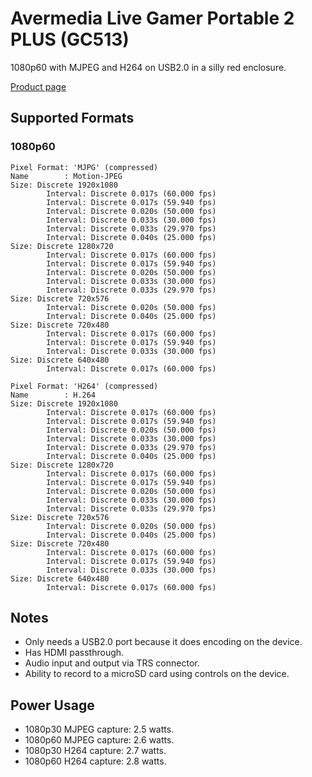 # Avermedia Live Gamer Portable 2 PLUS (GC513)

1080p60 with MJPEG and H264 on USB2.0 in a silly red enclosure.

[Product page](https://www.avermedia.com/us/product-detail/GC513)

## Supported Formats

### 1080p60

``` text
Pixel Format: 'MJPG' (compressed)
Name        : Motion-JPEG
Size: Discrete 1920x1080
        Interval: Discrete 0.017s (60.000 fps)
        Interval: Discrete 0.017s (59.940 fps)
        Interval: Discrete 0.020s (50.000 fps)
        Interval: Discrete 0.033s (30.000 fps)
        Interval: Discrete 0.033s (29.970 fps)
        Interval: Discrete 0.040s (25.000 fps)
Size: Discrete 1280x720
        Interval: Discrete 0.017s (60.000 fps)
        Interval: Discrete 0.017s (59.940 fps)
        Interval: Discrete 0.020s (50.000 fps)
        Interval: Discrete 0.033s (30.000 fps)
        Interval: Discrete 0.033s (29.970 fps)
Size: Discrete 720x576
        Interval: Discrete 0.020s (50.000 fps)
        Interval: Discrete 0.040s (25.000 fps)
Size: Discrete 720x480
        Interval: Discrete 0.017s (60.000 fps)
        Interval: Discrete 0.017s (59.940 fps)
        Interval: Discrete 0.033s (30.000 fps)
Size: Discrete 640x480
        Interval: Discrete 0.017s (60.000 fps)

Pixel Format: 'H264' (compressed)
Name        : H.264
Size: Discrete 1920x1080
        Interval: Discrete 0.017s (60.000 fps)
        Interval: Discrete 0.017s (59.940 fps)
        Interval: Discrete 0.020s (50.000 fps)
        Interval: Discrete 0.033s (30.000 fps)
        Interval: Discrete 0.033s (29.970 fps)
        Interval: Discrete 0.040s (25.000 fps)
Size: Discrete 1280x720
        Interval: Discrete 0.017s (60.000 fps)
        Interval: Discrete 0.017s (59.940 fps)
        Interval: Discrete 0.020s (50.000 fps)
        Interval: Discrete 0.033s (30.000 fps)
        Interval: Discrete 0.033s (29.970 fps)
Size: Discrete 720x576
        Interval: Discrete 0.020s (50.000 fps)
        Interval: Discrete 0.040s (25.000 fps)
Size: Discrete 720x480
        Interval: Discrete 0.017s (60.000 fps)
        Interval: Discrete 0.017s (59.940 fps)
        Interval: Discrete 0.033s (30.000 fps)
Size: Discrete 640x480
        Interval: Discrete 0.017s (60.000 fps)
```

## Notes

- Only needs a USB2.0 port because it does encoding on the device.
- Has HDMI passthrough.
- Audio input and output via TRS connector.
- Ability to record to a microSD card using controls on the device.

## Power Usage

- 1080p30 MJPEG capture: 2.5 watts.
- 1080p60 MJPEG capture: 2.6 watts.
- 1080p30 H264 capture: 2.7 watts.
- 1080p60 H264 capture: 2.8 watts.
